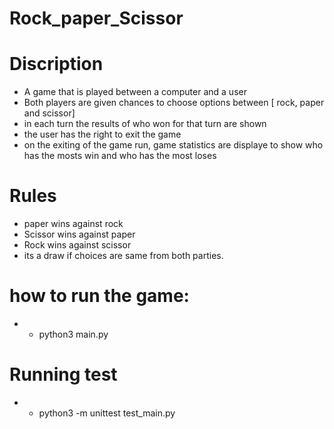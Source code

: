 # Rock_paper_Scissor

# Discription
- A game that is played between a computer and a user
- Both players are given chances to choose options between [ rock, paper and scissor]
- in each turn the results of who won for that turn are shown
- the user has the right to exit the game
- on the exiting of the game run, game statistics are displaye to show
   who has the mosts win and who has the most loses

# Rules
- paper wins against rock
- Scissor wins against paper
- Rock wins against scissor
- its a draw if choices are same from both parties.

# how to run the game:
- * python3 main.py

# Running test
- * python3 -m unittest test_main.py
